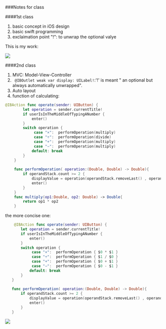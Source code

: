 ###Notes for class

####1st class
1. basic concept in iOS design
2. basic swift programming
3. exclaimation point "!": to unwrap the optional valye

This is my work:

![](http://m2.img.srcdd.com/farm4/d/2015/0726/12/57DF5BE70A16E9AB10D60D9CAB87435C_ORIG_371_665.gif)

####2nd class
1. MVC: Model-View-Controller
2. ` @IBOutlet weak var display: UILabel!`:'!' is meant " an optional but always automatically unwrapped".
3. Auto layout
4. function of calculating:
```swift  
@IBAction func operate(sender: UIButton) {
        let operation = sender.currentTitle!
        if userIsInTheMiddleOfTypingANumber {
            enter()
        }
        switch operation {
             case "×":  performOperation(multiply)
             case "÷":  performOperation(divide)
             case "+":  performOperation(multiply)
             case "−":  performOperation(multiply)
            default: break
        }
    }
    
    func performOperation( operation:(Double, Double) -> Double){
        if operandStack.count >= 2 {
            displayValue = operation(operandStack.removeLast() , operandStack.removeLast())
            enter()
        }
    }
    func multiply(op1:Double, op2: Double) -> Double{
        return op1 * op2
    }
 ```
 the more concise one:
 
 ```swift
     @IBAction func operate(sender: UIButton) {
        let operation = sender.currentTitle!
        if userIsInTheMiddleOfTypingANumber {
            enter()
        }
        switch operation {
             case "×":  performOperation { $0 * $1 }
             case "÷":  performOperation { $1 / $0 }
             case "+":  performOperation { $0 + $1 }
             case "−":  performOperation { $0 - $1 }
            default: break
        }
    }
    
    func performOperation( operation:(Double, Double) -> Double){
        if operandStack.count >= 2 {
            displayValue = operation(operandStack.removeLast() , operandStack.removeLast())
            enter()
        }
    }
```
![](http://m2.img.srcdd.com/farm4/d/2015/0726/12/BC698AC5D04F0019DB471C02B9D1231E_ORIG_657_665.gif)
